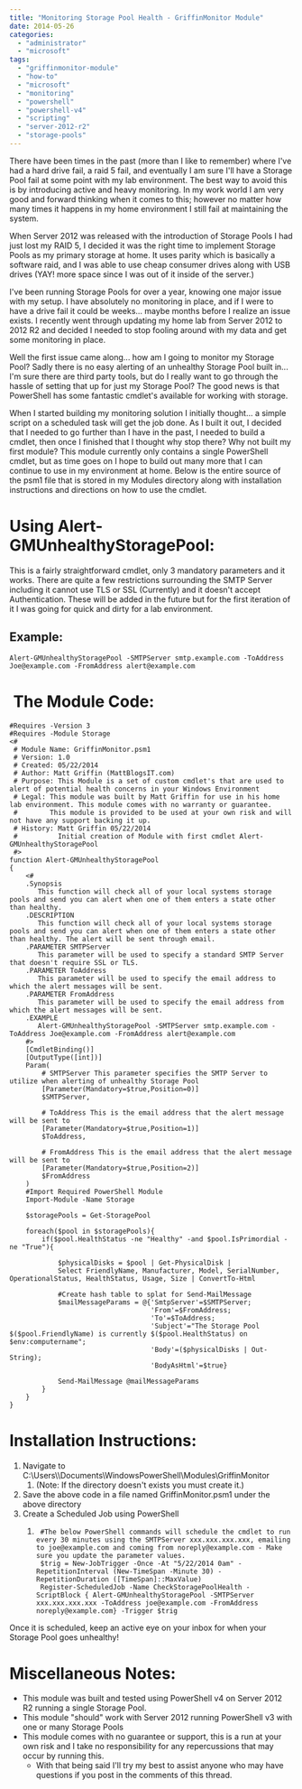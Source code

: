 ```yaml
---
title: "Monitoring Storage Pool Health - GriffinMonitor Module"
date: 2014-05-26
categories: 
  - "administrator"
  - "microsoft"
tags: 
  - "griffinmonitor-module"
  - "how-to"
  - "microsoft"
  - "monitoring"
  - "powershell"
  - "powershell-v4"
  - "scripting"
  - "server-2012-r2"
  - "storage-pools"
---
```


There have been times in the past (more than I like to remember) where I've had a hard drive fail, a raid 5 fail, and eventually I am sure I'll have a Storage Pool fail at some point with my lab environment. The best way to avoid this is by introducing active and heavy monitoring. In my work world I am very good and forward thinking when it comes to this; however no matter how many times it happens in my home environment I still fail at maintaining the system.

When Server 2012 was released with the introduction of Storage Pools I had just lost my RAID 5, I decided it was the right time to implement Storage Pools as my primary storage at home. It uses parity which is basically a software raid, and I was able to use cheap consumer drives along with USB drives (YAY! more space since I was out of it inside of the server.)

I've been running Storage Pools for over a year, knowing one major issue with my setup. I have absolutely no monitoring in place, and if I were to have a drive fail it could be weeks... maybe months before I realize an issue exists. I recently went through updating my home lab from Server 2012 to 2012 R2 and decided I needed to stop fooling around with my data and get some monitoring in place.

Well the first issue came along... how am I going to monitor my Storage Pool? Sadly there is no easy alerting of an unhealthy Storage Pool built in... I'm sure there are third party tools, but do I really want to go through the hassle of setting that up for just my Storage Pool? The good news is that PowerShell has some fantastic cmdlet's available for working with storage.

When I started building my monitoring solution I initially thought... a simple script on a scheduled task will get the job done. As I built it out, I decided that I needed to go further than I have in the past, I needed to build a cmdlet, then once I finished that I thought why stop there? Why not built my first module? This module currently only contains a single PowerShell cmdlet, but as time goes on I hope to build out many more that I can continue to use in my environment at home. Below is the entire source of the psm1 file that is stored in my Modules directory along with installation instructions and directions on how to use the cmdlet.

# Using Alert-GMUnhealthyStoragePool:

This is a fairly straightforward cmdlet, only 3 mandatory parameters and it works. There are quite a few restrictions surrounding the SMTP Server including it cannot use TLS or SSL (Currently) and it doesn't accept Authentication. These will be added in the future but for the first iteration of it I was going for quick and dirty for a lab environment.

## Example:

```
Alert-GMUnhealthyStoragePool -SMTPServer smtp.example.com -ToAddress Joe@example.com -FromAddress alert@example.com
```

#  The Module Code:

```
#Requires -Version 3 
#Requires -Module Storage
<#
 # Module Name: GriffinMonitor.psm1
 # Version: 1.0
 # Created: 05/22/2014
 # Author: Matt Griffin (MattBlogsIT.com)
 # Purpose: This Module is a set of custom cmdlet's that are used to alert of potential health concerns in your Windows Environment
 # Legal: This module was built by Matt Griffin for use in his home lab environment. This module comes with no warranty or guarantee. 
 #        This module is provided to be used at your own risk and will not have any support backing it up.
 # History: Matt Griffin 05/22/2014
 #          Initial creation of Module with first cmdlet Alert-GMUnhealthyStoragePool
 #>
function Alert-GMUnhealthyStoragePool
{
    <#
    .Synopsis
       This function will check all of your local systems storage pools and send you can alert when one of them enters a state other than healthy.
    .DESCRIPTION
       This function will check all of your local systems storage pools and send you can alert when one of them enters a state other than healthy. The alert will be sent through email.
    .PARAMETER SMTPServer
       This parameter will be used to specify a standard SMTP Server that doesn't require SSL or TLS.
    .PARAMETER ToAddress
       This parameter will be used to specify the email address to which the alert messages will be sent.
    .PARAMETER FromAddress
       This parameter will be used to specify the email address from which the alert messages will be sent.
    .EXAMPLE
       Alert-GMUnhealthyStoragePool -SMTPServer smtp.example.com -ToAddress Joe@example.com -FromAddress alert@example.com
    #>
    [CmdletBinding()]
    [OutputType([int])]
    Param(
        # SMTPServer This parameter specifies the SMTP Server to utilize when alerting of unhealthy Storage Pool
        [Parameter(Mandatory=$true,Position=0)]
        $SMTPServer,
        
        # ToAddress This is the email address that the alert message will be sent to
        [Parameter(Mandatory=$true,Position=1)]
        $ToAddress,

        # FromAddress This is the email address that the alert message will be sent to
        [Parameter(Mandatory=$true,Position=2)]
        $FromAddress
    )
    #Import Required PowerShell Module
    Import-Module -Name Storage

    $storagePools = Get-StoragePool

    foreach($pool in $storagePools){
        if($pool.HealthStatus -ne "Healthy" -and $pool.IsPrimordial -ne "True"){

            $physicalDisks = $pool | Get-PhysicalDisk | 
            Select FriendlyName, Manufacturer, Model, SerialNumber, OperationalStatus, HealthStatus, Usage, Size | ConvertTo-Html

            #Create hash table to splat for Send-MailMessage
            $mailMessageParams = @{'SmtpServer'=$SMTPServer;
                                   'From'=$FromAddress;
                                   'To'=$ToAddress;
                                   'Subject'="The Storage Pool $($pool.FriendlyName) is currently $($pool.HealthStatus) on $env:computername";
                                   'Body'=($physicalDisks | Out-String);
                                   'BodyAsHtml'=$true}

            Send-MailMessage @mailMessageParams
        }
    }
}
```

# Installation Instructions:

1. Navigate to C:\\Users\\_<username>_\\Documents\\WindowsPowerShell\\Modules\\GriffinMonitor
    1. (Note: If the directory doesn't exists you must create it.)
2. Save the above code in a file named GriffinMonitor.psm1 under the above directory
3. Create a Scheduled Job using PowerShell
    1. ```
        #The below PowerShell commands will schedule the cmdlet to run every 30 minutes using the SMTPServer xxx.xxx.xxx.xxx, emailing to joe@example.com and coming from noreply@example.com - Make sure you update the parameter values.
        $trig = New-JobTrigger -Once -At "5/22/2014 0am" -RepetitionInterval (New-TimeSpan -Minute 30) -RepetitionDuration ([TimeSpan]::MaxValue)
        Register-ScheduledJob -Name CheckStoragePoolHealth -ScriptBlock { Alert-GMUnhealthyStoragePool -SMTPServer xxx.xxx.xxx.xxx -ToAddress joe@example.com -FromAddress noreply@example.com} -Trigger $trig
        ```
        

Once it is scheduled, keep an active eye on your inbox for when your Storage Pool goes unhealthy!

# Miscellaneous Notes:

- This module was built and tested using PowerShell v4 on Server 2012 R2 running a single Storage Pool.
- This module "should" work with Server 2012 running PowerShell v3 with one or many Storage Pools
- This module comes with no guarantee or support, this is a run at your own risk and I take no responsibility for any repercussions that may occur by running this.
    - With that being said I'll try my best to assist anyone who may have questions if you post in the comments of this thread.
